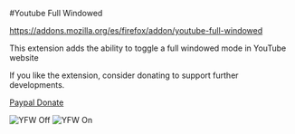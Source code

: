 #Youtube Full Windowed

https://addons.mozilla.org/es/firefox/addon/youtube-full-windowed

This extension adds the ability to toggle a full windowed mode in YouTube website

If you like the extension, consider donating to support further developments.

[Paypal Donate](https://www.paypal.me/darco1991/5)

![YFW Off](https://addons.cdn.mozilla.net/user-media/previews/full/201/201474.png)
![YFW On](https://addons.cdn.mozilla.net/user-media/previews/full/201/201475.png)
